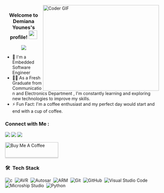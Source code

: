 
<img align="right" src="https://media0.giphy.com/media/L1R1tvI9svkIWwpVYr/giphy.gif?cid=ecf05e47zvyux1wokeuujdog7jj2yf54z4nini84p97xvmqx&ep=v1_gifs_related&rid=giphy.gif&ct=g" alt="Coder GIF" width="380" height="280">

<h3 align="center">
  Welcome to Demiana Younes's profile!
  <img src="https://media.giphy.com/media/hvRJCLFzcasrR4ia7z/giphy.gif" width="28">
</h3>

<!-- Typing SVG by DenverCoder1 - https://github.com/DenverCoder1/readme-typing-svg -->
<p align="center">
  <a href="https://github.com/DenverCoder1/readme-typing-svg"><img src="https://readme-typing-svg.herokuapp.com/?
                                                                lines=Embedded%20Software%20Engineer;Always%20learning%20new%20things&font=Fira%20Code&center=true&width=440&height=45&color=f75c7e&vCenter=true&size=22"></a>
</p> 

- 🏢 I'm a Embedded Software Engineer 
- 👨‍💻 As a Fresh Graduate from Communication and Electronics Department , I'm constantly learning and exploring new technologies to improve my skills.
- ⚡ Fun Fact: I'm a coffee enthusiast and my perfect day would start and end with a cup of coffee.

### Connect with Me :

<a href="https://www.linkedin.com/in/demiana-younes-zaher/" target="_blank"><img src="https://img.shields.io/badge/-Demiana%20Younes-0077B5?style=for-the-badge&logo=Linkedin&logoColor=white"/></a>
<a href="demianayounes@gmail.com" target="_blank"><img src="https://img.shields.io/badge/-Demiana%20Younes-0077B5?style=for-the-badge&logo=Gmail&logoColor=white"/></a>
<a href="demianayounes717@gmail.com" target="_blank"><img src="https://img.shields.io/badge/-Demiana%20Younes-0077B5?style=for-the-badge&logo=Hackerrank&logoColor=white"/></a>

<a href="https://www.buymeacoffee.com/yousefdergham" target="_blank"><img src="https://cdn.buymeacoffee.com/buttons/v2/lato-orange.png" alt="Buy Me A Coffee" style="height: 50px !important;width: 174px !important;box-shadow: 0px 3px 2px 0px rgba(190, 190, 190, 0.5) !important;-webkit-box-shadow: 0px 3px 2px 0px rgba(190, 190, 190, 0.5) !important;" ></a>

### 🛠 &nbsp;Tech Stack
![c](https://img.shields.io/badge/-c-05122A?style=flat&logo=c)&nbsp;
![AVR](https://img.shields.io/badge/-AVR-05122A?style=flat&logo=AVR&logoColor=563D7C)&nbsp;
![Autosar](https://img.shields.io/badge/-Autosar-05122A?style=flat&logo=Autosar)&nbsp;
![ARM](https://img.shields.io/badge/-ARM-05122A?style=flat&logo=ARM&logoColor=1572B6)&nbsp;
![Git](https://img.shields.io/badge/-Git-05122A?style=flat&logo=git)&nbsp;
![GitHub](https://img.shields.io/badge/-GitHub-05122A?style=flat&logo=github)&nbsp;
![Visual Studio Code](https://img.shields.io/badge/-Visual%20Studio%20Code-05122A?style=flat&logo=visual-studio-code&logoColor=007ACC)&nbsp;
![Microship Studio](https://img.shields.io/badge/-Microship%20Studio-05122A?style=flat&logo=Microship-studio&logoColor=007ACC)&nbsp;
![Python](https://img.shields.io/badge/-Python%20-05122A?style=flat&logo=python)&nbsp;




